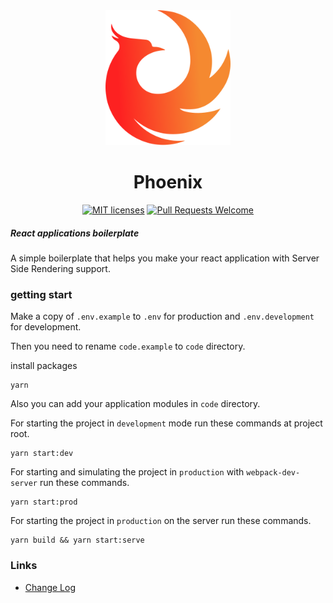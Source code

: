 <div align="center">
    <img width="200" src="code.example/assets/images/logo.png">
    <h1>Phoenix</h1>
</div>

<div align="center">

[![MIT licenses](https://img.shields.io/badge/license-MIT-blue.svg)](https://opensource.org/licenses/MIT)
[![Pull Requests Welcome](https://img.shields.io/badge/PRs-welcome-brightgreen.svg)]()

</div>


##### React applications boilerplate 

A simple boilerplate that helps you make your react application with Server Side Rendering support.

### getting start

Make a copy of `.env.example` to `.env` for production
and `.env.development` for development.

Then you need to rename `code.example` to `code` directory.

install packages

    yarn

Also you can add your application modules in `code` directory.

For starting the project in `development` mode run these commands at project root.

    yarn start:dev

For starting and simulating the project in `production` with `webpack-dev-server` run these commands.

    yarn start:prod

For starting the project in `production` on the server run these commands.

    yarn build && yarn start:serve

### Links

- [Change Log](CHANGELOG.md)